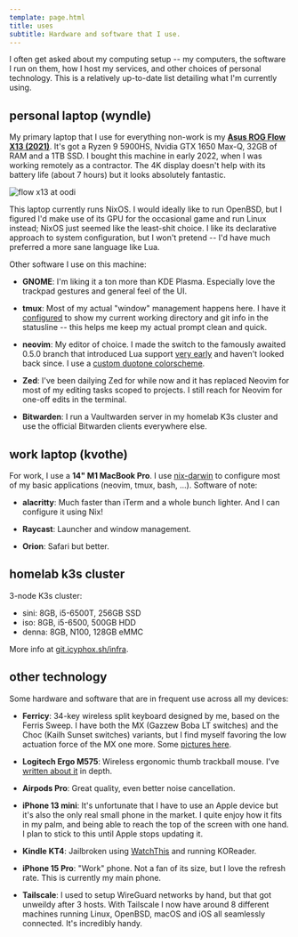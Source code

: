 ```yaml
---
template: page.html
title: uses
subtitle: Hardware and software that I use.
---
```


I often get asked about my computing setup -- my computers, the software
I run on them, how I host my services, and other choices of personal
technology. This is a relatively up-to-date list detailing what I'm
currently using.

## personal laptop (wyndle)

My primary laptop that I use for everything non-work is my [**Asus ROG
Flow X13 (2021)**](/blog/flow-x13). It's got a Ryzen 9 5900HS, Nvidia
GTX 1650 Max-Q, 32GB of RAM and a 1TB SSD. I bought this machine in
early 2022, when I was working remotely as a contractor. The 4K display
doesn't help with its battery life (about 7 hours) but it looks
absolutely fantastic.

![flow x13 at oodi](https://cdn.icyphox.sh/w6UH4.jpg)

This laptop currently runs NixOS. I would ideally like to run OpenBSD,
but I figured I'd make use of its GPU for the occasional game and run
Linux instead; NixOS just seemed like the least-shit choice. I like its
declarative approach to system configuration, but I won't pretend -- I'd
have much preferred a more sane language like Lua.

Other software I use on this machine:

- **GNOME**: I'm liking it a ton more than KDE Plasma. Especially love
  the trackpad gestures and general feel of the UI.

- **tmux**: Most of my actual "window" management happens here. I have
  it
  [configured](https://git.icyphox.sh/dotfiles/blob/master/programs/tmux.nix)
  to show my current working directory and git info in the statusline --
  this helps me keep my actual prompt clean and quick.

- **neovim**: My editor of choice. I made the switch to the famously
  awaited 0.5.0 branch that introduced Lua support [very
  early](/blog/nvim-lua/) and haven't looked back since. I use a [custom
  duotone
  colorscheme](https://git.icyphox.sh/dotfiles/blob/master/nvim/colors/plain.lua).

- **Zed**: I've been dailying Zed for while now and it has replaced
  Neovim for most of my editing tasks scoped to projects. I still reach
  for Neovim for one-off edits in the terminal.

- **Bitwarden**: I run a Vaultwarden server in my homelab K3s cluster
  and use the official Bitwarden clients everywhere else.


## work laptop (kvothe)

For work, I use a **14" M1 MacBook Pro**. I use
[nix-darwin](https://github.com/LnL7/nix-darwin) to configure most of my
basic applications (neovim, tmux, bash, ...). Software of note:

- **alacritty**: Much faster than iTerm and a whole bunch lighter. And I
can configure it using Nix!

- **Raycast**: Launcher and window management.

- **Orion**: Safari but better.

## homelab k3s cluster

3-node K3s cluster:
- sini: 8GB, i5-6500T, 256GB SSD
- iso: 8GB, i5-6500, 500GB HDD
- denna: 8GB, N100, 128GB eMMC

More info at [git.icyphox.sh/infra](https://git.icyphox.sh/infra).

## other technology

Some hardware and software that are in frequent use across all my
devices:

- **Ferricy**: 34-key wireless split keyboard designed by me, based on
  the Ferris Sweep. I have both the MX (Gazzew Boba LT switches) and the
  Choc (Kailh Sunset switches) variants, but I find myself favoring the
  low actuation force of the MX one more. Some [pictures
  here](/blog/2022-in-review/#keyboards-my-first-new-expensive-hobby).

- **Logitech Ergo M575**: Wireless ergonomic thumb trackball mouse. I've
  [written about it](/blog/m575) in depth.

- **Airpods Pro**: Great quality, even better noise cancellation.

- **iPhone 13 mini**: It's unfortunate that I have to use an Apple
  device but it's also the only real small phone in the market. I quite
  enjoy how it fits in my palm, and being able to reach the top of the
  screen with one hand. I plan to stick to this until Apple stops
  updating it.

- **Kindle KT4**: Jailbroken using
  [WatchThis](https://www.mobileread.com/forums/showthread.php?t=346037)
  and running KOReader.

- **iPhone 15 Pro**: "Work" phone. Not a fan of its size, but I love the
  refresh rate. This is currently my main phone.

- **Tailscale**: I used to setup WireGuard networks by hand, but that
  got unweildy after 3 hosts. With Tailscale I now have around 8
  different machines running Linux, OpenBSD, macOS and iOS all
  seamlessly connected. It's incredibly handy.
